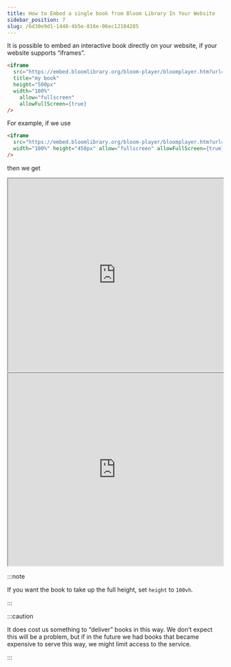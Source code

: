 ```yaml
---
title: How to Embed a single book from Bloom Library In Your Website
sidebar_position: 7
slug: /6d30e9d1-1448-4b5e-816e-06ec12104285
---
```




It is possible to embed an interactive book directly on your website, if your website supports “iframes”.  


```html
<iframe
  src="https://embed.bloomlibrary.org/bloom-player/bloomplayer.htm?url=URL-TO-THE-BOOK"
  title="my book"
  height="500px"
  width="100%"
	allow="fullscreen"
	allowFullScreen={true}
/>
```


For example, if we use


```html
<iframe
  src="https://embed.bloomlibrary.org/bloom-player/bloomplayer.htm?url=[https://bloomlibrary.org/player/Da5Scm1XBK](https://bloomlibrary.org/player/rFnCBRPsDs)"
  width="100%" height="450px" allow="fullscreen" allowFullScreen={true}
/>
```


then we get


<iframe width="100%" height="450px" allow="fullscreen" allowFullScreen={true}
    src="https://bloomlibrary.org/bloom-player/bloomplayer.htm?url=https://s3.amazonaws.com/bloomharvest/educationforlife@sil.org/42019e35-2c39-4cc4-beb5-8510f4866d79/bloomdigital/index.htm&initiallyShowAppBar=false&allowToggleAppBar=true&independent=false&host=docs.bloomlibrary.org"></iframe>


<iframe width="100%" height="450px" allow="fullscreen" allowFullScreen={true}
    src="https://bloomlibrary.org/bloom-player/bloomplayer.htm?url=https://s3.amazonaws.com/bloomharvest/educationforlife@sil.org/48120b51-255c-4082-ad83-bceda54befc9/bloomdigital/index.htm&initiallyShowAppBar=false&allowToggleAppBar=true&independent=false&host=docs.bloomlibrary.org"></iframe>


:::note

If you want the book to take up the full height, set `height` to `100vh`. 

:::




:::caution

It does cost us something to “deliver” books in this way.  We don’t expect this will be a problem, but if in the future we had books that became expensive to serve this way, we might limit access to the service.

:::



